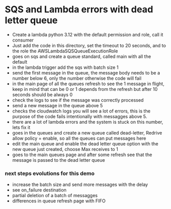 # SQS and Lambda errors with dead letter queue

* Create a lambda python 3.12 with the default permission and role, call it consumer
* Just add the code in this directory, set the timeout to 20 seconds, and to the role the AWSLambdaSQSQueueExecutionRole
* goes on sqs and create a queue standard, called main with all the default
* in the lambda trigger add the sqs with batch size 1
* send the first message in the queue, the message body needs to be a number below 6, only the number otherwise the code will fail
* in the main page of all the queues refresh to see the 1 message in flight, keep in mind that can be 0 or 1 depends from the refresh but after 10 seconds should be always 0
* check the logs to see if the message was correctly processed 
* send a new message in the queue above 5
* checks the cloudwatch logs you will see a lot of errors, this is the purpose of the code fails intentionally with messagges above 5.
* there are a lot of lambda errors and the system is stuck on this number, lets fix it
* goes in the queues and create a new queue called dead-letter, Redrive allow policy = enable, so all the queues can put messages here
* edit the main queue and enable the dead letter queue option with the new queue just created, choose Max receives to 1
* goes to the main queues page and after some refresh see that the message is passed to the dead letter queue 


### next steps evolutions for this demo
* increase the batch size and send more messages with the delay
* see on_failure destination
* partial deletion of a batch of messagges 
* differences in queue refresh page with FIFO
